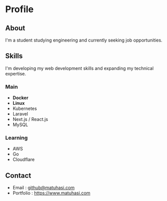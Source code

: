 # Profile

## About
I'm a student studying engineering and currently seeking job opportunities.
## Skills
I'm developing my web development skills and expanding my technical expertise.
### Main

- **Docker**
- **Linux**
- Kubernetes
- Laravel
- Next.js / React.js
- MySQL

### Learning

- AWS
- Go
- Cloudflare

## Contact

- Email      : github@matuhasi.com
- Portfolio  : https://www.matuhasi.com
